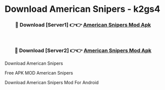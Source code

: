 # Download American Snipers - k2gs4



<div align="center">
<h3>🔴 Download [Server1] 👉👉 <a href="https://momento.my/?title=American_Snipers">American Snipers Mod Apk</a></h3><br>

<h3>🔴 Download [Server2] 👉👉 <a href="https://momento.my/?title=American_Snipers">American Snipers Mod Apk</a></h3>
</div>



Download American Snipers 

Free APK MOD American Snipers 

Download American Snipers Mod For Android
